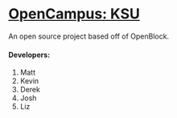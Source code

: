 # [OpenCampus: KSU](http://opencampus.jmc.kent.edu)

An open source project based off of OpenBlock.

#### Developers:

1. Matt
2. Kevin
3. Derek
4. Josh
5. Liz